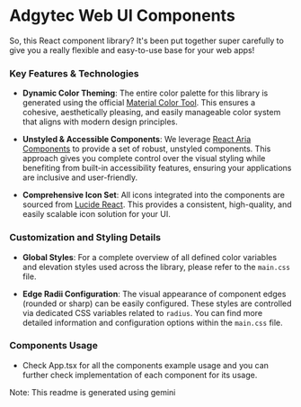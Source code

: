 # Adgytec Web UI Components

So, this React component library? It's been put together super carefully to give you a really flexible and easy-to-use base for your web apps!

### Key Features & Technologies

- **Dynamic Color Theming**: The entire color palette for this library is generated using the official [Material Color Tool](https://material-foundation.github.io/material-theme-builder/). This ensures a cohesive, aesthetically pleasing, and easily manageable color system that aligns with modern design principles.

- **Unstyled & Accessible Components**: We leverage [React Aria Components](https://react-spectrum.adobe.com/react-aria/components.html) to provide a set of robust, unstyled components. This approach gives you complete control over the visual styling while benefiting from built-in accessibility features, ensuring your applications are inclusive and user-friendly.

- **Comprehensive Icon Set**: All icons integrated into the components are sourced from [Lucide React](https://lucide.dev/guide/packages/lucide-react). This provides a consistent, high-quality, and easily scalable icon solution for your UI.

### Customization and Styling Details

- **Global Styles**: For a complete overview of all defined color variables and elevation styles used across the library, please refer to the `main.css` file.

- **Edge Radii Configuration**: The visual appearance of component edges (rounded or sharp) can be easily configured. These styles are controlled via dedicated CSS variables related to `radius`. You can find more detailed information and configuration options within the `main.css` file.

### Components Usage

- Check App.tsx for all the components example usage and you can further check implementation of each component for its usage.

Note: This readme is generated using gemini
